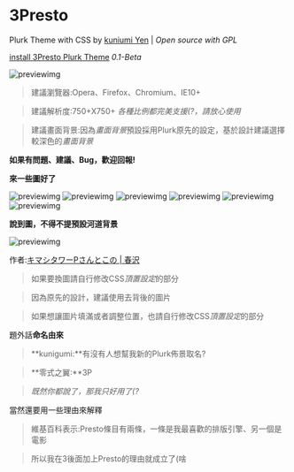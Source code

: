 3Presto
=======
Plurk Theme with CSS by [kuniumi Yen](http://about.me/tzulum) | *Open source with GPL*

[install 3Presto Plurk Theme](http://www.plurk.com/installDesign/4955640-2031fdc23f) *0.1-Beta*

![previewimg](https://lh4.googleusercontent.com/-aQXuhAwxSNY/UU5h2aAWtkI/AAAAAAAADbI/VHrf6NxAiFo/s1360/2013-03-24+10+07+20.png "[0.1-Beta]自己登入狀態下的樣貌")

>建議瀏覽器:Opera、Firefox、Chromium、IE10+</br>

>建議解析度:750+X750+ *各種比例都完美支援(?，請放心使用*

>建議畫面背景:因為*畫面背景*預設採用Plurk原先的設定，基於設計建議選擇較深色的*畫面背景*

**如果有問題、建議、Bug，歡迎回報!**

**來一些圖好了**

![previewimg](https://lh6.googleusercontent.com/-br0-wZS-XQY/UU5h4g5F9KI/AAAAAAAADbo/AL59N0HTNqc/s1360/2013-03-24+10+09+14.png "[0.1-Beta]非本人登入狀態下的樣貌")
![previewimg](https://lh4.googleusercontent.com/-scacHeTc478/UU5h4OphceI/AAAAAAAADbY/tPHsbmf7qQ4/s1360/2013-03-24+10+09+57.png "[0.1-Beta]噗浪單頁")
![previewimg](https://lh6.googleusercontent.com/-tacJRsmrJks/UU5h40hg7nI/AAAAAAAADbk/4gz_zfiNoyw/s743/2013-03-24+10+11+19.png "[0.1-Beta]發文訊息面板")
![previewimg](https://lh5.googleusercontent.com/-bgq_SkrHFOY/UU5h2T4KQ5I/AAAAAAAADbE/PsYPANSGRnU/s632/2013-03-24+10+07+34.png "[0.1-Beta]個人資料欄位")
![previewimg](https://lh3.googleusercontent.com/-jzIboaYCLAY/UU5h1qYNx2I/AAAAAAAADa4/R8V7lsJByOk/s649/2013-03-24+10+07+42.png "[0.1-Beta]噗文回應框")
![previewimg](https://lh5.googleusercontent.com/-ieBAFQq0lcQ/UU5h20vK8mI/AAAAAAAADbQ/vwc14MXQab0/s384/2013-03-24+10+08+30.png "[0.1-Beta]未讀訊息")

**說到圖，不得不提預設河道背景**

![previewimg](http://i.imgur.com/JHgl3TY.png)

作者:[キマシタワーPさんとこの | 春沢](http://www.pixiv.net/member_illust.php?mode=medium&illust_id=34141681)

>如果要換圖請自行修改CSS*頂置設定*的部分

>因為原先的設計，建議使用去背後的圖片

>如果想讓圖片填滿或者調整位置，也請自行修改CSS*頂置設定*的部分

題外話**命名由來**

>**kunigumi:**有沒有人想幫我新的Plurk佈景取名?

>**零式之翼:**3P

>*既然你都說了，那我只好用了(?*

當然還要用一些理由來解釋

>維基百科表示:Presto條目有兩條，一條是我最喜歡的排版引擎、另一個是電影

>所以我在3後面加上Presto的理由就成立了(啥

